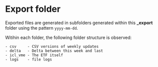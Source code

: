 # Export folder

Exported files are generated in subfolders generated within this **_export** folder
using the pattern `yyyy-mm-dd`.

Witihin each folder, the following folder structure is observed:

```
- csv     - CSV versions of weekly updates
- delta   - Delta between this week and last
- icl_vme - The ETF itself
- logs    - file logs
```
